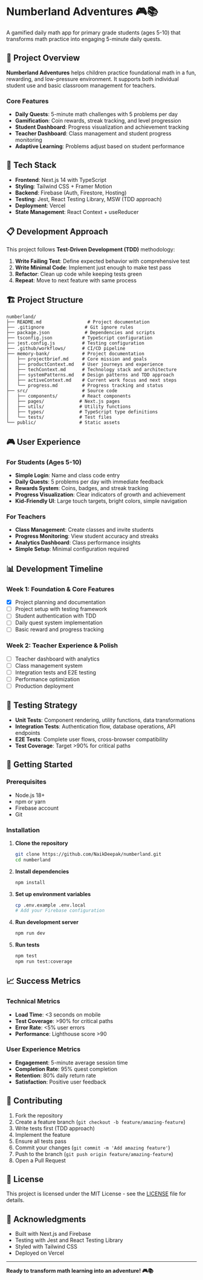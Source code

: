 # Numberland Adventures 🎮📚

A gamified daily math app for primary grade students (ages 5-10) that transforms math practice into engaging 5-minute daily quests.

## 🎯 Project Overview

**Numberland Adventures** helps children practice foundational math in a fun, rewarding, and low-pressure environment. It supports both individual student use and basic classroom management for teachers.

### Core Features
- **Daily Quests**: 5-minute math challenges with 5 problems per day
- **Gamification**: Coin rewards, streak tracking, and level progression
- **Student Dashboard**: Progress visualization and achievement tracking
- **Teacher Dashboard**: Class management and student progress monitoring
- **Adaptive Learning**: Problems adjust based on student performance

## 🚀 Tech Stack

- **Frontend**: Next.js 14 with TypeScript
- **Styling**: Tailwind CSS + Framer Motion
- **Backend**: Firebase (Auth, Firestore, Hosting)
- **Testing**: Jest, React Testing Library, MSW (TDD approach)
- **Deployment**: Vercel
- **State Management**: React Context + useReducer

## 📋 Development Approach

This project follows **Test-Driven Development (TDD)** methodology:

1. **Write Failing Test**: Define expected behavior with comprehensive test
2. **Write Minimal Code**: Implement just enough to make test pass
3. **Refactor**: Clean up code while keeping tests green
4. **Repeat**: Move to next feature with same process

## 🏗️ Project Structure

```
numberland/
├── README.md                 # Project documentation
├── .gitignore               # Git ignore rules
├── package.json             # Dependencies and scripts
├── tsconfig.json           # TypeScript configuration
├── jest.config.js          # Testing configuration
├── .github/workflows/      # CI/CD pipeline
├── memory-bank/            # Project documentation
│   ├── projectbrief.md     # Core mission and goals
│   ├── productContext.md   # User journeys and experience
│   ├── techContext.md      # Technology stack and architecture
│   ├── systemPatterns.md   # Design patterns and TDD approach
│   ├── activeContext.md    # Current work focus and next steps
│   └── progress.md         # Progress tracking and status
├── src/                    # Source code
│   ├── components/         # React components
│   ├── pages/             # Next.js pages
│   ├── utils/             # Utility functions
│   ├── types/             # TypeScript type definitions
│   └── tests/             # Test files
└── public/                # Static assets
```

## 🎮 User Experience

### For Students (Ages 5-10)
- **Simple Login**: Name and class code entry
- **Daily Quests**: 5 problems per day with immediate feedback
- **Rewards System**: Coins, badges, and streak tracking
- **Progress Visualization**: Clear indicators of growth and achievement
- **Kid-Friendly UI**: Large touch targets, bright colors, simple navigation

### For Teachers
- **Class Management**: Create classes and invite students
- **Progress Monitoring**: View student accuracy and streaks
- **Analytics Dashboard**: Class performance insights
- **Simple Setup**: Minimal configuration required

## 📊 Development Timeline

### Week 1: Foundation & Core Features
- [x] Project planning and documentation
- [ ] Project setup with testing framework
- [ ] Student authentication with TDD
- [ ] Daily quest system implementation
- [ ] Basic reward and progress tracking

### Week 2: Teacher Experience & Polish
- [ ] Teacher dashboard with analytics
- [ ] Class management system
- [ ] Integration tests and E2E testing
- [ ] Performance optimization
- [ ] Production deployment

## 🧪 Testing Strategy

- **Unit Tests**: Component rendering, utility functions, data transformations
- **Integration Tests**: Authentication flow, database operations, API endpoints
- **E2E Tests**: Complete user flows, cross-browser compatibility
- **Test Coverage**: Target >90% for critical paths

## 🚀 Getting Started

### Prerequisites
- Node.js 18+
- npm or yarn
- Firebase account
- Git

### Installation

1. **Clone the repository**
   ```bash
   git clone https://github.com/NaikDeepak/numberland.git
   cd numberland
   ```

2. **Install dependencies**
   ```bash
   npm install
   ```

3. **Set up environment variables**
   ```bash
   cp .env.example .env.local
   # Add your Firebase configuration
   ```

4. **Run development server**
   ```bash
   npm run dev
   ```

5. **Run tests**
   ```bash
   npm test
   npm run test:coverage
   ```

## 📈 Success Metrics

### Technical Metrics
- **Load Time**: <3 seconds on mobile
- **Test Coverage**: >90% for critical paths
- **Error Rate**: <5% user errors
- **Performance**: Lighthouse score >90

### User Experience Metrics
- **Engagement**: 5-minute average session time
- **Completion Rate**: 95% quest completion
- **Retention**: 80% daily return rate
- **Satisfaction**: Positive user feedback

## 🤝 Contributing

1. Fork the repository
2. Create a feature branch (`git checkout -b feature/amazing-feature`)
3. Write tests first (TDD approach)
4. Implement the feature
5. Ensure all tests pass
6. Commit your changes (`git commit -m 'Add amazing feature'`)
7. Push to the branch (`git push origin feature/amazing-feature`)
8. Open a Pull Request

## 📝 License

This project is licensed under the MIT License - see the [LICENSE](LICENSE) file for details.

## 🙏 Acknowledgments

- Built with Next.js and Firebase
- Testing with Jest and React Testing Library
- Styled with Tailwind CSS
- Deployed on Vercel

---

**Ready to transform math learning into an adventure! 🎮📚** 